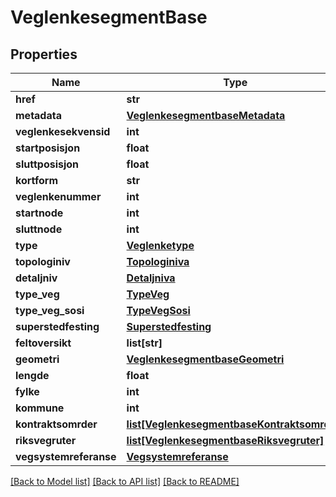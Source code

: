 # VeglenkesegmentBase

## Properties
Name | Type | Description | Notes
------------ | ------------- | ------------- | -------------
**href** | **str** |  | [optional] 
**metadata** | [**VeglenkesegmentbaseMetadata**](VeglenkesegmentbaseMetadata.md) |  | [optional] 
**veglenkesekvensid** | **int** |  | [optional] 
**startposisjon** | **float** |  | [optional] 
**sluttposisjon** | **float** |  | [optional] 
**kortform** | **str** |  | [optional] 
**veglenkenummer** | **int** |  | [optional] 
**startnode** | **int** |  | [optional] 
**sluttnode** | **int** |  | [optional] 
**type** | [**Veglenketype**](Veglenketype.md) |  | [optional] 
**topologiniv** | [**Topologiniva**](Topologiniva.md) |  | [optional] 
**detaljniv** | [**Detaljniva**](Detaljniva.md) |  | [optional] 
**type_veg** | [**TypeVeg**](TypeVeg.md) |  | [optional] 
**type_veg_sosi** | [**TypeVegSosi**](TypeVegSosi.md) |  | [optional] 
**superstedfesting** | [**Superstedfesting**](Superstedfesting.md) |  | [optional] 
**feltoversikt** | **list[str]** |  | [optional] 
**geometri** | [**VeglenkesegmentbaseGeometri**](VeglenkesegmentbaseGeometri.md) |  | [optional] 
**lengde** | **float** |  | [optional] 
**fylke** | **int** |  | [optional] 
**kommune** | **int** |  | [optional] 
**kontraktsomrder** | [**list[VeglenkesegmentbaseKontraktsomrder]**](VeglenkesegmentbaseKontraktsomrder.md) |  | [optional] 
**riksvegruter** | [**list[VeglenkesegmentbaseRiksvegruter]**](VeglenkesegmentbaseRiksvegruter.md) |  | [optional] 
**vegsystemreferanse** | [**Vegsystemreferanse**](Vegsystemreferanse.md) |  | [optional] 

[[Back to Model list]](../README.md#documentation-for-models) [[Back to API list]](../README.md#documentation-for-api-endpoints) [[Back to README]](../README.md)

